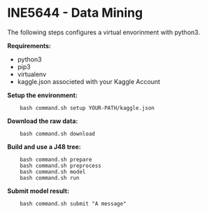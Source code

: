 # INE5644 - Data Mining

The following steps configures a virtual envorinment with python3.

**Requirements:**
* python3
* pip3
* virtualenv
* kaggle.json associeted with your Kaggle Account

**Setup the environment:**
```
	bash command.sh setup YOUR-PATH/kaggle.json
```

**Download the raw data:**
```
	bash command.sh download
```

**Build and use a J48 tree:**
```
	bash command.sh prepare
	bash command.sh preprocess
	bash command.sh model
	bash command.sh run
```

**Submit model result:**
```
	bash command.sh submit "A message"
```

